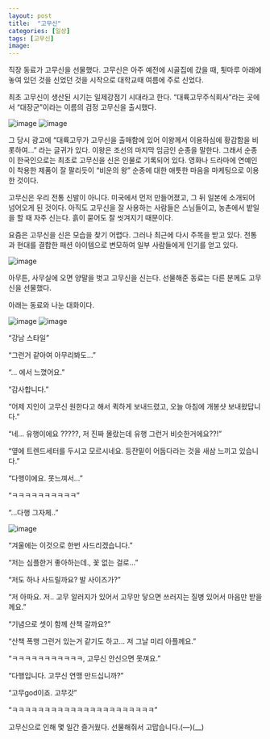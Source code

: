 ```yaml
---
layout: post
title:  "고무신"
categories: [일상]
tags: [고무신]
image: 
---
```


직장 동료가 고무신을 선물했다. 고무신은 아주 예전에 시골집에 갔을 때, 툇마루 아래에 놓여 있던 것을 신었던 것을 시작으로 대학교때 여름에 주로 신었다.

최초 고무신이 생산된 시기는 일제강점기 시대라고 한다. “대륙고무주식회사”라는 곳에서 “대장군”이라는 이름의 검정 고무신을 출시했다.

![image](https://github.com/Heeom-org/blog/assets/111643/a45a9bbc-3e62-4604-a072-ab33726ba7e3)
![image](https://github.com/Heeom-org/blog/assets/111643/e224f6b2-789b-4f9c-8aa1-dd6dd5f0f60e)

그 당시 광고에 “대륙고무가 고무신을 출매함에 있어 이왕께서 이용하심에 황감함을 비롯하여…” 라는 글귀가 있다. 이왕은 조선의 마지막 임금인 순종을 말한다. 그래서 순종이 한국인으로는 최초로 고무신을 신은 인물로 기록되어 있다. 영화나 드라마에 연예인이 착용한 제품이 잘 팔리듯이 “비운의 왕” 순종에 대한 애틋한 마음을 마케팅으로 이용한 것이다.

고무신은 우리 전통 신발이 아니다. 미국에서 먼저 만들어졌고, 그 뒤 일본에 소개되어 넘어오게 된 것이다. 아직도 고무신을 잘 사용하는 사람들은 스님들이고, 농촌에서 밭일을 할 때 자주 신는다. 흙이 묻어도 잘 씻겨지기 때문이다.

요즘은 고무신을 신은 모습을 찾기 어렵다. 그러나 최근에 다시 주목을 받고 있다. 전통과 현대를 결합한 패션 아이템으로 변모하여 일부 사람들에게 인기를 얻고 있다.

![image](https://github.com/Heeom-org/blog/assets/111643/20ed6298-dfc3-44ba-8f75-1d45ef5b6cfb)

아무튼, 사무실에 오면 양말을 벗고 고무신을 신는다. 선물해준 동료는 다른 분께도 고무신을 선물했다.

아래는 동료와 나눈 대화이다.

![image](https://github.com/Heeom-org/blog/assets/111643/cab548ce-972f-4d2e-8258-e5a7eb8a5434)
![image](https://github.com/Heeom-org/blog/assets/111643/3dc7af22-d4d9-49c4-b7c9-0989cad7d0eb)

“강남 스타일”

“그런거 같아여 아무리봐도…”

“… 에서 느꼈어요.”

“감사합니다.”

“어제 지인이 고무신 원한다고 해서 퀵하게 보내드렸고, 오늘 아침에 개봉샷 보내왔답니다.”

“네… 유행이에요 ?????, 저 진짜 몰랐는데 유행 그런거 비슷한거에요??!”

“옆에 트렌드세터를 두시고 모르시네요. 등잔밑이 어둡다라는 것을 새삼 느끼고 있습니다.”

“다행이에요. 못느껴서…”

“ㅋㅋㅋㅋㅋㅋㅋㅋㅋㅋ”

“…다행 그자체..”

![image](https://github.com/Heeom-org/blog/assets/111643/5704f4ee-0952-440a-a075-bbf188431ca5)

“겨울에는 이것으로 한번 사드리겠습니다.”

“저는 심플한거 좋아하는데., 꽃 없는 걸로…”

“저도 하나 사드릴까요? 발 사이즈가?”

“저 아파요. 저.. 고무 알러지가 있어서 고무만 닿으면 쓰러지는 질병 있어서 마음만 받을께요.”

“기념으로 셋이 함께 산책 갈까요?”

“산책 폭행 그런거 있는거 같기도 하고… 저 그날 미리 아플께요.”

“ㅋㅋㅋㅋㅋㅋㅋㅋㅋㅋㅋ, 고무신 안신으면 못껴요.”

“다행입니다. 고무신 연맹 만드십니까?”

“고무god이죠. 고무갓”

“ㅋㅋㅋㅋㅋㅋㅋㅋㅋㅋㅋㅋㅋㅋㅋㅋㅋㅋㅋㅋㅋㅋ”

고무신으로 인해 몇 일간 즐거웠다. 선물해줘서 고맙습니다.(—)(__)
